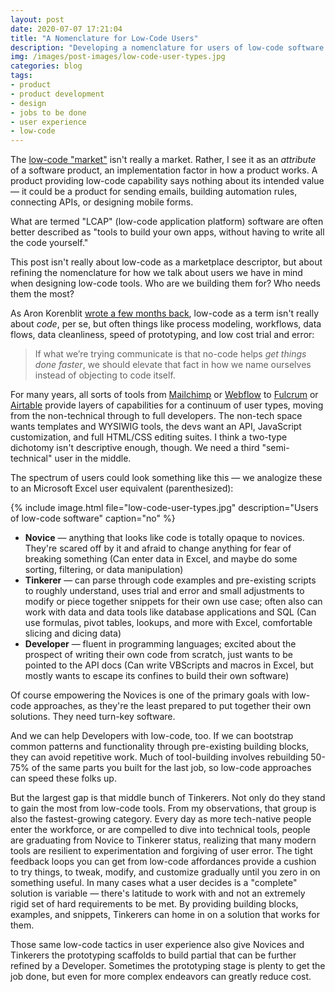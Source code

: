 ```yaml
---
layout: post
date: 2020-07-07 17:21:04
title: "A Nomenclature for Low-Code Users"
description: "Developing a nomenclature for users of low-code software."
img: /images/post-images/low-code-user-types.jpg
categories: blog
tags:
- product
- product development
- design
- jobs to be done
- user experience
- low-code
---
```


The [low-code "market"](https://medium.com/swlh/complete-introduction-to-the-low-code-ecosystem-defb9b260d20 "Low-Code Ecosystem") isn't really a market. Rather, I see it as an _attribute_ of a software product, an implementation factor in how a product works. A product providing low-code capability says nothing about its intended value — it could be a product for sending emails, building automation rules, connecting APIs, or designing mobile forms.

What are termed "LCAP" (low-code application platform) software are often better described as "tools to build your own apps, without having to write all the code yourself."

This post isn't really about low-code as a marketplace descriptor, but about refining the nomenclature for how we talk about users we have in mind when designing low-code tools. Who are we building them for? Who needs them the most?

As Aron Korenblit [wrote a few months back](http://read.aatt.io/issues/the-no-code-misnomer-224471 "The No-Code Misnomer"), low-code as a term isn't really about _code_, per se, but often things like process modeling, workflows, data flows, data cleanliness, speed of prototyping, and low cost trial and error:

> If what we’re trying communicate is that no-code helps _get things done faster_, we should elevate that fact in how we name ourselves instead of objecting to code itself.

For many years, all sorts of tools from [Mailchimp](https://mailchimp.com/ "Mailchimp") or [Webflow](https://webflow.com/ "Webflow") to [Fulcrum](https://www.fulcrumapp.com/ "Fulcrum") or [Airtable](https://airtable.com/ "Airtable") provide layers of capabilities for a continuum of user types, moving from the non-technical through to full developers. The non-tech space wants templates and WYSIWIG tools, the devs want an API, JavaScript customization, and full HTML/CSS editing suites. I think a two-type dichotomy isn't descriptive enough, though. We need a third "semi-technical" user in the middle.

The spectrum of users could look something like this — we analogize these to an Microsoft Excel user equivalent (parenthesized):

{% include image.html file="low-code-user-types.jpg" description="Users of low-code software" caption="no" %}

* **Novice** — anything that looks like code is totally opaque to novices. They're scared off by it and afraid to change anything for fear of breaking something (Can enter data in Excel, and maybe do some sorting, filtering, or data manipulation)
* **Tinkerer** — can parse through code examples and pre-existing scripts to roughly understand, uses trial and error and small adjustments to modify or piece together snippets for their own use case; often also can work with data and data tools like database applications and SQL (Can use formulas, pivot tables, lookups, and more with Excel, comfortable slicing and dicing data)
* **Developer** — fluent in programming languages; excited about the prospect of writing their own code from scratch, just wants to be pointed to the API docs (Can write VBScripts and macros in Excel, but mostly wants to escape its confines to build their own software)

Of course empowering the Novices is one of the primary goals with low-code approaches, as they're the least prepared to put together their own solutions. They need turn-key software.

And we can help Developers with low-code, too. If we can bootstrap common patterns and functionality through pre-existing building blocks, they can avoid repetitive work. Much of tool-building involves rebuilding 50-75% of the same parts you built for the last job, so low-code approaches can speed these folks up.

But the largest gap is that middle bunch of Tinkerers. Not only do they stand to gain the most from low-code tools. From my observations, that group is also the fastest-growing category. Every day as more tech-native people enter the workforce, or are compelled to dive into technical tools, people are graduating from Novice to Tinkerer status, realizing that many modern tools are resilient to experimentation and forgiving of user error. The tight feedback loops you can get from low-code affordances provide a cushion to try things, to tweak, modify, and customize gradually until you zero in on something useful. In many cases what a user decides is a "complete" solution is variable — there's latitude to work with and not an extremely rigid set of hard requirements to be met. By providing building blocks, examples, and snippets, Tinkerers can home in on a solution that works for them.

Those same low-code tactics in user experience also give Novices and Tinkerers the prototyping scaffolds to build partial that can be further refined by a Developer. Sometimes the prototyping stage is plenty to get the job done, but even for more complex endeavors can greatly reduce cost.
